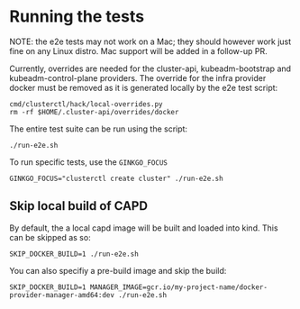 # Running the tests

NOTE: the e2e tests may not work on a Mac; they should however work just fine on any Linux distro. Mac support will be added in a follow-up PR.

Currently, overrides are needed for the cluster-api, kubeadm-bootstrap and kubeadm-control-plane providers. The override for the infra provider docker must be removed as it is generated locally by the e2e test script:

	cmd/clusterctl/hack/local-overrides.py
	rm -rf $HOME/.cluster-api/overrides/docker

The entire test suite can be run using the script:
	
	./run-e2e.sh

To run specific tests, use the `GINKGO_FOCUS`

	GINKGO_FOCUS="clusterctl create cluster" ./run-e2e.sh

## Skip local build of CAPD

By default, the a local capd image will be built and loaded into kind. This can be skipped as so:

	SKIP_DOCKER_BUILD=1 ./run-e2e.sh

You can also specifiy a pre-build image and skip the build:

	SKIP_DOCKER_BUILD=1 MANAGER_IMAGE=gcr.io/my-project-name/docker-provider-manager-amd64:dev ./run-e2e.sh